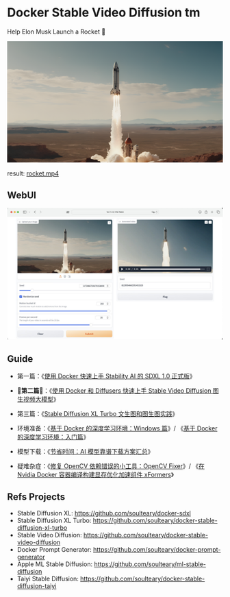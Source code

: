 # Docker Stable Video Diffusion tm

Help Elon Musk Launch a Rocket 🚀

![](./images/rocket.png)

result: [rocket.mp4](./images/rocket.mp4) 

## WebUI

![](./images/flying.jpg)


## Guide

- 第一篇：《[使用 Docker 快速上手 Stability AI 的 SDXL 1.0 正式版](https://zhuanlan.zhihu.com/p/646706041)》
- **🌟第二篇🌟**：《[使用 Docker 和 Diffusers 快速上手 Stable Video Diffusion 图生视频大模型](https://soulteary.com/2024/01/08/stable-video-diffusion-quick-start-with-docker-and-diffusers.html)》
- 第三篇：《[Stable Diffusion XL Turbo 文生图和图生图实践](https://soulteary.com/2024/01/13/stable-diffusion-xl-turbo-image-generation.html)》


- 环境准备：《[基于 Docker 的深度学习环境：Windows 篇](https://zhuanlan.zhihu.com/p/646758615)》/ 《[基于 Docker 的深度学习环境：入门篇](https://soulteary.com/2023/03/22/docker-based-deep-learning-environment-getting-started.html)》
- 模型下载：《[节省时间：AI 模型靠谱下载方案汇总](https://soulteary.com/2024/01/09/summary-of-reliable-download-solutions-for-ai-models.html)》
- 疑难杂症：《[修复 OpenCV 依赖错误的小工具：OpenCV Fixer](https://soulteary.com/2024/01/07/fix-opencv-dependency-errors-opencv-fixer.html)》/ 《[在 Nvidia Docker 容器编译构建显存优化加速组件 xFormers](https://soulteary.com/2024/01/12/xformers-source-code-compilation-with-nvidia-docker.html)》


## Refs Projects

- Stable Diffusion XL: https://github.com/soulteary/docker-sdxl
- Stable Diffusion XL Turbo: https://github.com/soulteary/docker-stable-diffusion-xl-turbo
- Stable Video Diffusion: https://github.com/soulteary/docker-stable-video-diffusion
- Docker Prompt Generator: https://github.com/soulteary/docker-prompt-generator
- Apple ML Stable Diffusion: https://github.com/soulteary/ml-stable-diffusion
- Taiyi Stable Diffusion: https://github.com/soulteary/docker-stable-diffusion-taiyi
